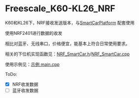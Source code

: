 # Freescale_K60-KL26_NRF
K60和KL26下，NRF接收发送版本，与[SmartCarPlatform](https://github.com/potterhere/SmartCarPlatform) 配套使用

使用NRF2401进行数据的收发

相比对蓝牙、无线串口，价格便宜，能基本上符合日常使用要求。



相关的下位机实现函数见：[NRF_SmartCar.h](https://github.com/potterhere/Freescale_K60-KL26_NRF/blob/master/GPIO_NRF_K60/Board/inc/NRF_SmartCar.h)/[NRF_SmartCar.cpp](https://github.com/potterhere/Freescale_K60-KL26_NRF/blob/master/GPIO_NRF_K60/Board/src/NRF_SmartCar.c)

使用示例见：[示例 main.cpp](https://github.com/potterhere/Freescale_K60-KL26_NRF/blob/master/GPIO_NRF_K60/App/main.c)



ToDo:

- [x] NRF收发数据
- [ ] 蓝牙收发数据